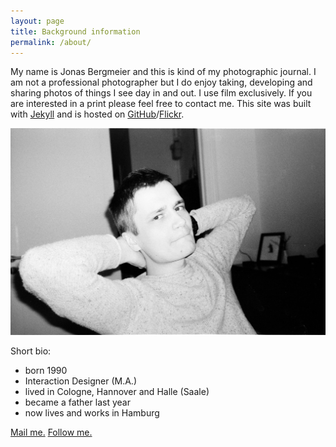 ```yaml
---
layout: page
title: Background information
permalink: /about/
---
```


My name is Jonas Bergmeier and this is kind of my photographic journal. I am not a professional photographer but I do enjoy taking, developing and sharing photos of things I see day in and out. I use film exclusively. If you are interested in a print please feel free to contact me. This site was built with [Jekyll](https://jekyllrb.com/) and is hosted on [GitHub](https://github.com/)/[Flickr](https://www.flickr.com/).

![That's me.](/images/2017-02-12-0008bgs7r9zqpk.jpg)

Short bio:

- born 1990
- Interaction Designer (M.A.)
- lived in Cologne, Hannover and Halle (Saale)
- became a father last year
- now lives and works in Hamburg

[Mail me.](mailto:artingei@gmail.com) [Follow me.](https://www.instagram.com/jnsbrgmr/)
 
